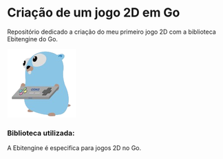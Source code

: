 # Criação de um jogo 2D em Go
Repositório dedicado a criação do meu primeiro jogo 2D com a biblioteca Ebitengine do Go.

![alt text](image.png)

### Biblioteca utilizada:
A Ebitengine é especifica para jogos 2D no Go.
